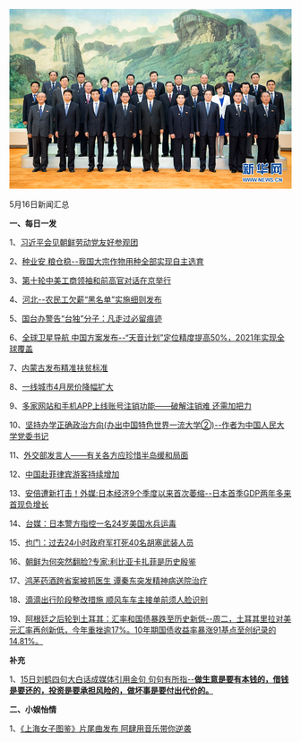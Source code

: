 ![05_16](.\05_16.jpg)

5月16日新闻汇总

**一、每日一发**

1、[习近平会见朝鲜劳动党友好参观团](http://paper.people.com.cn/rmrb/html/2018-05/17/nw.D110000renmrb_20180517_1-01.htm)

2、[种业安 粮仓稳--我国大宗作物用种全部实现自主选育](http://paper.people.com.cn/rmrb/html/2018-05/17/nw.D110000renmrb_20180517_2-02.htm)

3、[第十轮中美工商领袖和前高官对话在京举行](http://paper.people.com.cn/rmrb/html/2018-05/17/nw.D110000renmrb_20180517_5-03.htm)

4、[河北--农民工欠薪“黑名单”实施细则发布](http://paper.people.com.cn/rmrb/html/2018-05/17/nw.D110000renmrb_20180517_4-06.htm)

5、[国台办警告“台独”分子：凡走过必留痕迹](http://paper.people.com.cn/rmrb/html/2018-05/17/nw.D110000renmrb_20180517_4-09.htm)

6、[全球卫星导航 中国方案发布--“天音计划”定位精度提高50%，2021年实现全球覆盖](http://paper.people.com.cn/rmrb/html/2018-05/17/nw.D110000renmrb_20180517_2-10.htm)

7、[内蒙古发布精准扶贫标准](http://paper.people.com.cn/rmrb/html/2018-05/17/nw.D110000renmrb_20180517_3-13.htm)

8、[一线城市4月房价降幅扩大](http://paper.people.com.cn/rmrb/html/2018-05/17/nw.D110000renmrb_20180517_5-13.htm)

9、[多家网站和手机APP上线账号注销功能——破解注销难 还需加把力](http://paper.people.com.cn/rmrb/html/2018-05/17/nw.D110000renmrb_20180517_2-14.htm)

10、[坚持办学正确政治方向(办出中国特色世界一流大学②)--作者为中国人民大学党委书记](http://paper.people.com.cn/rmrb/html/2018-05/17/nw.D110000renmrb_20180517_2-17.htm)

11、[外交部发言人——有关各方应珍惜半岛缓和局面](http://paper.people.com.cn/rmrb/html/2018-05/17/nw.D110000renmrb_20180517_2-21.htm)

12、[中国赴菲律宾游客持续增加](http://paper.people.com.cn/rmrb/html/2018-05/17/nw.D110000renmrb_20180517_7-22.htm)

13、[安倍遭新打击！外媒:日本经济9个季度以来首次萎缩--日本首季GDP两年多来首现负增长](http://news.163.com/18/0517/00/DHVHEHBC00018AOQ.html)

14、[台媒：日本警方指控一名24岁美国水兵运毒](http://news.163.com/18/0517/00/DHVHEHB200018AOQ.html)

15、[也门：过去24小时政府军打死40名胡塞武装人员](http://news.163.com/18/0517/02/DHVNJHP800018AOQ.html)

16、[朝鲜为何突然翻脸?专家:利比亚卡扎菲是历史殷鉴](http://news.163.com/18/0516/20/DHV4UFV80001875O.html)

17、[鸿茅药酒跨省案被抓医生 谭秦东突发精神病送院治疗](http://www.zaobao.com/news/china/story20180516-859321)

18、[滴滴出行阶段整改措施 顺风车车主接单前须人脸识别](http://www.zaobao.com/finance/china/story20180517-859703)

19、[阿根廷之后轮到土耳其：汇率和国债暴跌至历史新低--周二，土耳其里拉对美元汇率再创新低，今年重挫逾17%。10年期国债收益率暴涨91基点至创纪录的14.81%。](https://finance.qq.com/a/20180516/007968.htm)



**补充**

1、[15日刘鹤四句大白话成媒体引用金句 句句有所指--**做生意是要有本钱的，借钱是要还的，投资是要承担风险的，做坏事是要付出代价的。**](http://news.163.com/18/0517/00/DHVGLMAE0001875N.html)



**二、小娱怡情**

1、[《上海女子图鉴》片尾曲发布 阿肆用音乐带你逆袭](http://music.67.com/news/huayu/2018/05/16/918034.html)